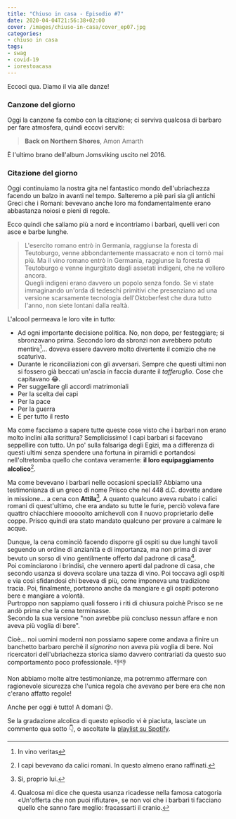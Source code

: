 ```yaml
---
title: "Chiuso in casa - Episodio #7"
date: 2020-04-04T21:56:38+02:00
cover: /images/chiuso-in-casa/cover_ep07.jpg
categories:
- chiuso in casa
tags:
- swag
- covid-19
- iorestoacasa
---
```

Eccoci qua. Diamo il via alle danze!

### Canzone del giorno
Oggi la canzone fa combo con la citazione; ci serviva qualcosa di barbaro per fare
atmosfera, quindi eccovi serviti:

> **Back on Northern Shores**, Amon Amarth

È l'ultimo brano dell'album Jomsviking uscito nel 2016.

### Citazione del giorno
Oggi continuiamo la nostra gita nel fantastico mondo dell'ubriachezza facendo un
balzo in avanti nel tempo. Salteremo a piè pari sia gli antichi Greci che i Romani:
bevevano anche loro ma fondamentalmente erano abbastanza noiosi e pieni di regole.

Ecco quindi che saliamo più a nord e incontriamo i barbari, quelli veri con asce
e barbe lunghe.

> L'esercito romano entrò in Germania, raggiunse la foresta di Teutoburgo, venne
abbondantemente massacrato e non ci tornò mai più. Ma il vino romano entrò in
Germania, raggiunse la foresta di Teutoburgo e venne ingurgitato dagli assetati
indigeni, che ne vollero ancora.  
Quegli indigeni erano davvero un popolo senza fondo. Se vi state immaginando un'orda
di tedeschi primitivi che presenziano ad una versione scarsamente tecnologia
dell'Oktoberfest che dura tutto l'anno, non siete lontani dalla realtà.

L'alcool permeava le loro vite in tutto:

* Ad ogni importante decisione politica. No, non dopo, per festeggiare; si sbronzavano
prima. Secondo loro da sbronzi non avrebbero potuto mentire[^0]...
 doveva essere davvero molto divertente il comizio che ne scaturiva.
* Durante le riconciliazioni con gli avversari. Sempre che questi ultimi non si
fossero già beccati un'ascia in faccia durante il _tafferuglio_. Cose che capitavano 😂.
* Per suggellare gli accordi matrimoniali
* Per la scelta dei capi
* Per la pace
* Per la guerra
* E per tutto il resto

Ma come facciamo a sapere tutte queste cose visto che i barbari non erano molto inclini
alla scrittura? Semplicissimo! I capi barbari si facevano seppellire con tutto. Un po' sulla
falsariga degli Egizi, ma a differenza di questi ultimi senza spendere una fortuna in piramidi
e portandosi nell'oltretomba quello che contava veramente: **il loro equipaggiamento alcolico**[^1].

Ma come bevevano i barbari nelle occasioni speciali? Abbiamo una testimonianza di
un greco di nome Prisco che nel 448 d.C. dovette andare in missione... a cena con **Attila**[^2].
A quanto qualcuno aveva rubato i calici romani di quest'ultimo, che era andato
su tutte le furie, perciò voleva fare quattro chiacchiere moooolto
amichevoli con il nuovo proprietario delle coppe. Prisco quindi era stato mandato qualcuno
per provare a calmare le acque.  

Dunque, la cena cominciò facendo disporre gli ospiti su due lunghi tavoli seguendo
un ordine di anzianità e di importanza, ma non prima di aver bevuto un sorso di vino
gentilmente offerto dal padrone di casa[^3].  
Poi cominciarono i brindisi, che vennero aperti dal padrone di casa, che secondo usanza
si doveva scolare una tazza di vino. Poi toccava agli ospiti e via così sfidandosi
 chi beveva di più, come imponeva una tradizione tracia. Poi, finalmente, portarono
 anche da mangiare e gli ospiti poterono bere e  mangiare a volontà.  
Purtroppo non sappiamo quali fossero i riti di chiusura poichè Prisco se ne andò
prima che la cena terminasse.   
Secondo la sua versione "non avrebbe più concluso nessun affare e non aveva più voglia di bere".

Cioè... noi uomini moderni non possiamo sapere come andava a finire un banchetto
barbaro perchè il _signorino_ non aveva più voglia di bere. Noi ricercatori dell'ubriachezza
storica siamo davvero contrariati da questo suo comportamento poco professionale. 👎👎

Non abbiamo molte altre testimonianze, ma potremmo affermare con ragionevole sicurezza
che l'unica regola che avevano per bere era che non c'erano affatto regole!

Anche per oggi è tutto! A domani 😉.

Se la gradazione alcolica di questo episodio vi è piaciuta, lasciate un commento qua sotto 👇,
o ascoltate la [playlist su Spotify](https://spoti.fi/3apGc1X).  

[^0]: In vino veritas
[^1]: I capi bevevano da calici romani. In questo almeno erano raffinati.
[^2]: Sì, proprio lui.
[^3]: Qualcosa mi dice che questa usanza ricadesse nella famosa catogoria «Un'offerta
che non puoi rifiutare», se non voi che i barbari ti facciano quello che sanno fare
meglio: fracassarti il cranio.
